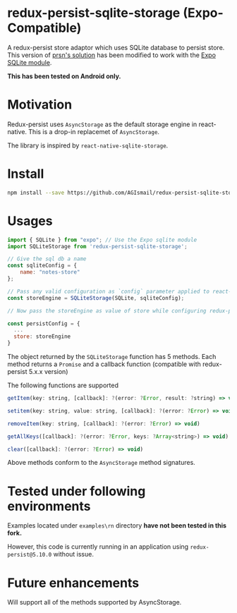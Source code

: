 # redux-persist-sqlite-storage (Expo-Compatible)

A redux-persist store adaptor which uses SQLite database to persist store.
This version of [prsn's solution](https://github.com/prsn/redux-persist-sqlite-storage) has been modified to work with the [Expo SQLite module](https://docs.expo.io/versions/latest/sdk/sqlite/).

**This has been tested on Android only.**

# Motivation

Redux-persist uses `AsyncStorage` as the default storage engine in react-native. This is a drop-in replacemet of `AsyncStorage`.

The library is inspired by `react-native-sqlite-storage`.

# Install
```bash
npm install --save https://github.com/AGIsmail/redux-persist-sqlite-storage
```

# Usages


```Javascript
import { SQLite } from "expo"; // Use the Expo sqlite module
import SQLiteStorage from 'redux-persist-sqlite-storage';

// Give the sql db a name
const sqliteConfig = {
	name: "notes-store"
};

// Pass any valid configuration as `config` parameter applied to react-native-sqlite-storage as per above link
const storeEngine = SQLiteStorage(SQLite, sqliteConfig);

// Now pass the storeEngine as value of store while configuring redux-persist

const persistConfig = {
  ...
  store: storeEngine
}

```

The object returned by the `SQLiteStorage` function has 5 methods.
Each method returns a `Promise` and a callback function (compatible with redux-persist 5.x.x version)

The following functions are supported

```Javascript
getItem(key: string, [callback]: ?(error: ?Error, result: ?string) => void)
```
```Javascript
setitem(key: string, value: string, [callback]: ?(error: ?Error) => void)
```
```Javascript
removeItem(key: string, [callback]: ?(error: ?Error) => void)
```
```Javascript
getAllKeys([callback]: ?(error: ?Error, keys: ?Array<string>) => void)
```
```Javascript
clear([callback]: ?(error: ?Error) => void)
```

Above methods conform to the `AsyncStorage` method signatures.

# Tested under following environments
Examples located under `examples\rn` directory **have not been tested in this fork.**

However, this code is currently running in an application using `redux-persist@5.10.0` without issue.


# Future enhancements
Will support all of the methods supported by AsyncStorage.
